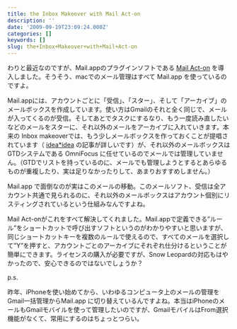 ```yaml
---
title: the Inbox Makeover with Mail Act-on
description: ''
date: '2009-09-19T23:09:24.000Z'
categories: []
keywords: []
slug: the+Inbox+Makeover+with+Mail+Act-on
---
```

わりと最近なのですが、Mail.appのプラグインソフトである [Mail Act-on](http://www.indev.ca/MailActOn.html) を導入しました。そうそう、macでのメール管理はすべて Mail.app を使っているのですよ。

Mail.appには、アカウントごとに「受信」、「スター」、そして「アーカイブ」のメールボックスを作成しています。使い方はGmailのそれと全く同じで、メールが入ってくるのが受信。そしてあとでタスクにするなり、もう一度読み直したいなどのメールをスターに、それ以外のメールをアーカイブに入れていきます。本来の Inbox makeoverでは、もう少しメールボックスを作っておくことが提唱されています（ [idea\*idea](http://www.ideaxidea.com/archives/2005/08/the_inbox_makeover.html) の記事が詳しいです）が、それ以外のメールボックスは GTDシステムである OmniFocus に任せているのでメールでは管理していません。（GTDでリストを持っているのに、メールでも管理しようとするとあらゆるものが重複したり、実は足りなかったりして、あまりおすすめしません。）

Mail.app で面倒なのが実はこのメールの移動。このメールソフト、受信は全アカウント共通で見られるのに、それ以外のメールボックスはアカウント個別にリスティングされているという仕組みなんですよね。

Mail Act-onがこれをすべて解決してくれました。Mail.appで定義できる”ルール”をショートカットで呼び出すソフトというのがわかりやすいと思いますが、同じショートカットキーを複数のルールで使えるので、すべてのメールを選択して”Y”を押すと、アカウントごとのアーカイブにそれぞれ仕分けるということが簡単にできます。ライセンスの購入が必要ですが、Snow Leopardの対応もはやかったので、安心できるのではないでしょうか？

p.s.

昨年、iPhoneを使い始めてから、いわゆるコンピュータ上のメールの管理をGmail一括管理からMail.app に切り替えているんですよね。本当はiPhoneのメールもGmailモバイルを使って管理したいのですが、GmailモバイルはFrom選択機能がなくて、常用にするのはちょっとつらい。